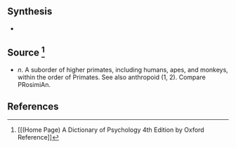 ## Synthesis
- 
## Source [^1]
- $n$. A suborder of higher primates, including humans, apes, and monkeys, within the order of Primates. See also anthropoid (1, 2). Compare PRosimiAn.
## References

[^1]: [[(Home Page) A Dictionary of Psychology 4th Edition by Oxford Reference]]